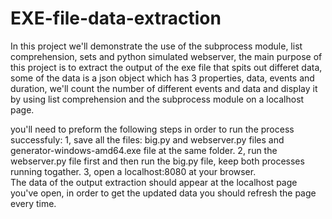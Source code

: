 # EXE-file-data-extraction

In this project we'll demonstrate the use of the subprocess module, list comprehension, sets and python simulated webserver, the main purpose of this project is to extract the output of the exe file that spits out differet data, some of the data is a json object which has 3 properties, data, events and duration, we'll count the number of different events and data and display it by using list comprehension and the subprocess module on a localhost page.
  
you'll need to preform the following steps in order to run the process successfuly:
1, save all the files: big.py and webserver.py files and generator-windows-amd64.exe file at the same folder.
2, run the webserver.py file first and then run the big.py file, keep both processes running togather.
3, open a localhost:8080 at your browser.  
The data of the output extraction should appear at the localhost page you've open, in order to get the updated data you should refresh the page every time.

